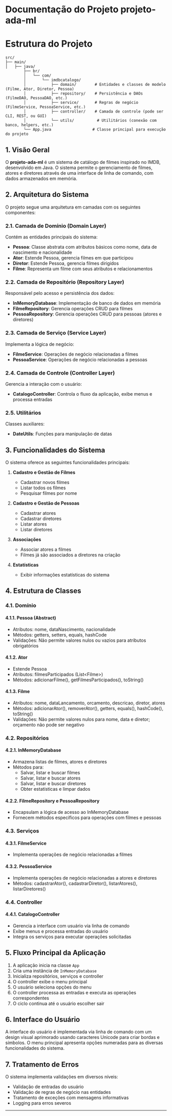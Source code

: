 # Documentação do Projeto projeto-ada-ml

# Estrutura do Projeto
```
src/
├── main/
│   ├── java/
        ├── br/
        │   └── com/
        │       └── imdbcatalogo/
        │           ├── domain/        # Entidades e classes de modelo (Filme, Ator, Diretor, Pessoa)
        │           ├── repository/    # Persistência e DAOs (FilmeDAO, PessoaDAO, etc.)
        │           ├── service/       # Regras de negócio (FilmeService, PessoaService, etc.)
        │           ├── controller/    # Camada de controle (pode ser CLI, REST, ou GUI)
        │           └── utils/          # Utilitários (conexão com banco, helpers, etc.)
        └── App.java                  # Classe principal para execução do projeto

```

## 1. Visão Geral

O **projeto-ada-ml** é um sistema de catálogo de filmes inspirado no IMDB, desenvolvido em Java. O sistema permite o gerenciamento de filmes, atores e diretores através de uma interface de linha de comando, com dados armazenados em memória.

## 2. Arquitetura do Sistema

O projeto segue uma arquitetura em camadas com os seguintes componentes:

### 2.1. Camada de Domínio (Domain Layer)
Contém as entidades principais do sistema:
- **Pessoa**: Classe abstrata com atributos básicos como nome, data de nascimento e nacionalidade
- **Ator**: Estende Pessoa, gerencia filmes em que participou
- **Diretor**: Estende Pessoa, gerencia filmes dirigidos
- **Filme**: Representa um filme com seus atributos e relacionamentos

### 2.2. Camada de Repositório (Repository Layer)
Responsável pelo acesso e persistência dos dados:
- **InMemoryDatabase**: Implementação de banco de dados em memória
- **FilmeRepository**: Gerencia operações CRUD para filmes
- **PessoaRepository**: Gerencia operações CRUD para pessoas (atores e diretores)

### 2.3. Camada de Serviço (Service Layer)
Implementa a lógica de negócio:
- **FilmeService**: Operações de negócio relacionadas a filmes
- **PessoaService**: Operações de negócio relacionadas a pessoas

### 2.4. Camada de Controle (Controller Layer)
Gerencia a interação com o usuário:
- **CatalogoController**: Controla o fluxo da aplicação, exibe menus e processa entradas

### 2.5. Utilitários
Classes auxiliares:
- **DateUtils**: Funções para manipulação de datas

## 3. Funcionalidades do Sistema

O sistema oferece as seguintes funcionalidades principais:

1. **Cadastro e Gestão de Filmes**
   - Cadastrar novos filmes
   - Listar todos os filmes
   - Pesquisar filmes por nome

2. **Cadastro e Gestão de Pessoas**
   - Cadastrar atores
   - Cadastrar diretores
   - Listar atores
   - Listar diretores

3. **Associações**
   - Associar atores a filmes
   - Filmes já são associados a diretores na criação

4. **Estatísticas**
   - Exibir informações estatísticas do sistema

## 4. Estrutura de Classes

### 4.1. Domínio

#### 4.1.1. Pessoa (Abstract)
- Atributos: nome, dataNascimento, nacionalidade
- Métodos: getters, setters, equals, hashCode
- Validações: Não permite valores nulos ou vazios para atributos obrigatórios

#### 4.1.2. Ator
- Estende Pessoa
- Atributos: filmesParticipados (List\<Filme>)
- Métodos: adicionarFilme(), getFilmesParticipados(), toString()

#### 4.1.3. Filme
- Atributos: nome, dataLancamento, orcamento, descricao, diretor, atores
- Métodos: adicionarAtor(), removerAtor(), getters, equals(), hashCode(), toString()
- Validações: Não permite valores nulos para nome, data e diretor; orçamento não pode ser negativo

### 4.2. Repositórios

#### 4.2.1. InMemoryDatabase
- Armazena listas de filmes, atores e diretores
- Métodos para:
  - Salvar, listar e buscar filmes
  - Salvar, listar e buscar atores
  - Salvar, listar e buscar diretores
  - Obter estatísticas e limpar dados

#### 4.2.2. FilmeRepository e PessoaRepository
- Encapsulam a lógica de acesso ao InMemoryDatabase
- Fornecem métodos específicos para operações com filmes e pessoas

### 4.3. Serviços

#### 4.3.1. FilmeService
- Implementa operações de negócio relacionadas a filmes

#### 4.3.2. PessoaService
- Implementa operações de negócio relacionadas a atores e diretores
- Métodos: cadastrarAtor(), cadastrarDiretor(), listarAtores(), listarDiretores()

### 4.4. Controller

#### 4.4.1. CatalogoController
- Gerencia a interface com usuário via linha de comando
- Exibe menus e processa entradas do usuário
- Integra os serviços para executar operações solicitadas

## 5. Fluxo Principal da Aplicação

1. A aplicação inicia na classe `App`
2. Cria uma instância de `InMemoryDatabase`
3. Inicializa repositórios, serviços e controller
4. O controller exibe o menu principal
5. O usuário seleciona opções do menu
6. O controller processa as entradas e executa as operações correspondentes
7. O ciclo continua até o usuário escolher sair

## 6. Interface do Usuário

A interface do usuário é implementada via linha de comando com um design visual aprimorado usando caracteres Unicode para criar bordas e símbolos. O menu principal apresenta opções numeradas para as diversas funcionalidades do sistema.

## 7. Tratamento de Erros

O sistema implementa validações em diversos níveis:
- Validação de entradas do usuário
- Validação de regras de negócio nas entidades
- Tratamento de exceções com mensagens informativas
- Logging para erros severos

---
